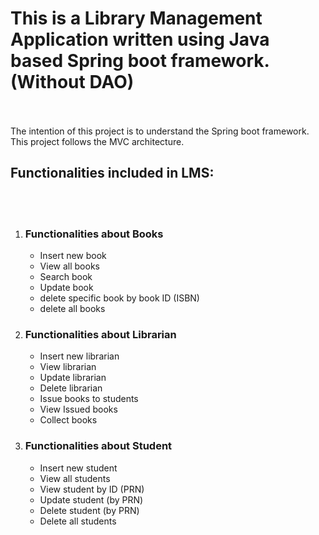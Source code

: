 # This is a Library Management Application written using Java based Spring boot framework. (Without DAO)
<br><br>
The intention of this project is to understand the Spring boot framework.
This project follows the MVC architecture.
<br>
## Functionalities included in LMS:
<br><br>
1. ### Functionalities about **Books**
   - Insert new book
   - View all books
   - Search book
   - Update book
   - delete specific book by book ID (ISBN)
   - delete all books

2. ### Functionalities about **Librarian**
   - Insert new librarian
   - View librarian
   - Update librarian
   - Delete librarian
   - Issue books to students
   - View Issued books
   - Collect books

3. ### Functionalities about **Student**
   - Insert new student
   - View all students
   - View student by ID (PRN)
   - Update student (by PRN)
   - Delete student (by PRN)
   - Delete all students
